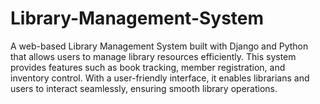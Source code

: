 # Library-Management-System
A web-based Library Management System built with Django and Python that allows users to manage library resources efficiently. This system provides features such as book tracking, member registration, and inventory control. With a user-friendly interface, it enables librarians and users to interact seamlessly, ensuring smooth library operations.
